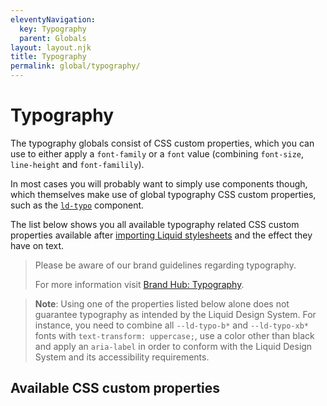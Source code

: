 ```yaml
---
eleventyNavigation:
  key: Typography
  parent: Globals
layout: layout.njk
title: Typography
permalink: global/typography/
---
```


# Typography

The typography globals consist of CSS custom properties, which you can use to either apply a `font-family` or a `font` value (combining `font-size`, `line-height` and `font-familily`).

In most cases you will probably want to simply use components though, which themselves make use of global typography CSS custom properties, such as the [`ld-typo`](components/ld-typo/) component.

The list below shows you all available typography related CSS custom properties available after [importing Liquid stylesheets](introduction/getting-started/#import-stylesheets) and the effect they have on text.

> Please be aware of our brand guidelines regarding typography.
> 
> For more information visit [Brand Hub: Typography](https://brand-hub.merckgroup.com/en/design-basics/typography.html).

> **Note**: Using one of the properties listed below alone does not guarantee typography as intended by the Liquid Design System. For instance, you need to combine all `--ld-typo-b*` and `--ld-typo-xb*` fonts with `text-transform: uppercase;`, use a color other than black and apply an `aria-label` in order to conform with the Liquid Design System and its accessibility requirements.

## Available CSS custom properties

<docs-typography var="--ld-font-body" prop="font-family" val="Lato, Helvetica, Arial, sans-serif"></docs-typography>
<docs-typography var="--ld-font-display" prop="font-family" val="MWeb, Helvetica, Arial, sans-serif"></docs-typography>
<docs-typography var="--ld-typo-b1" val="3rem/120% MWeb, Helvetica, Arial, sans-serif"></docs-typography>
<docs-typography var="--ld-typo-b2" val="2.5rem/120% MWeb, Helvetica, Arial, sans-serif"></docs-typography>
<docs-typography var="--ld-typo-b3" val="2.25rem/120% MWeb, Helvetica, Arial, sans-serif"></docs-typography>
<docs-typography var="--ld-typo-b4" val="2rem/120% MWeb, Helvetica, Arial, sans-serif"></docs-typography>
<docs-typography var="--ld-typo-b5" val="1.625rem/120% MWeb, Helvetica, Arial, sans-serif"></docs-typography>
<docs-typography var="--ld-typo-b6" val="1.375rem/120% MWeb, Helvetica, Arial, sans-serif"></docs-typography>
<docs-typography var="--ld-typo-h1" val="700 2rem/140% Lato, Helvetica, Arial, sans-serif"></docs-typography>
<docs-typography var="--ld-typo-h2" val="700 1.625rem/140% Lato, Helvetica, Arial, sans-serif"></docs-typography>
<docs-typography var="--ld-typo-h3" val="700 1.375rem/140% Lato, Helvetica, Arial, sans-serif"></docs-typography>
<docs-typography var="--ld-typo-h4" val="700 1.125rem/140% Lato, Helvetica, Arial, sans-serif"></docs-typography>
<docs-typography var="--ld-typo-h5" val="700 1rem/140% Lato, Helvetica, Arial, sans-serif"></docs-typography>
<docs-typography var="--ld-typo-h6" val="700 0.875rem/140% Lato, Helvetica, Arial, sans-serif"></docs-typography>
<docs-typography var="--ld-typo-xb1" val="5.75rem/120% MWeb, Helvetica, Arial, sans-serif"></docs-typography>
<docs-typography var="--ld-typo-xb2" val="4.5rem/120% MWeb, Helvetica, Arial, sans-serif"></docs-typography>
<docs-typography var="--ld-typo-xb3" val="4rem/120% MWeb, Helvetica, Arial, sans-serif"></docs-typography>
<docs-typography var="--ld-typo-xh1" val="700 5.75rem/120% Lato, Helvetica, Arial, sans-serif"></docs-typography>
<docs-typography var="--ld-typo-xh2" val="700 4.5rem/120% Lato, Helvetica, Arial, sans-serif"></docs-typography>
<docs-typography var="--ld-typo-xh3" val="700 4rem/120% Lato, Helvetica, Arial, sans-serif"></docs-typography>
<docs-typography var="--ld-typo-xh4" val="700 3rem/120% Lato, Helvetica, Arial, sans-serif"></docs-typography>
<docs-typography var="--ld-typo-xh5" val="700 2.5rem/120% Lato, Helvetica, Arial, sans-serif"></docs-typography>
<docs-typography var="--ld-typo-xh6" val="700 2.25rem/120% Lato, Helvetica, Arial, sans-serif"></docs-typography>
<docs-typography var="--ld-typo-body-l" val="1.125rem/160% Lato, Helvetica, Arial, sans-serif"></docs-typography>
<docs-typography var="--ld-typo-body-m" val="1rem/160% Lato, Helvetica, Arial, sans-serif"></docs-typography>
<docs-typography var="--ld-typo-body-s" val="0.875rem/176% Lato, Helvetica, Arial, sans-serif"></docs-typography>
<docs-typography var="--ld-typo-body-xl" val="1.375rem/160% Lato, Helvetica, Arial, sans-serif"></docs-typography>
<docs-typography var="--ld-typo-body-xs" val="0.75rem/180% Lato, Helvetica, Arial, sans-serif"></docs-typography>
<docs-typography var="--ld-typo-cap-l" val="700 1.25rem/140% Lato, Helvetica, Arial, sans-serif"></docs-typography>
<docs-typography var="--ld-typo-cap-m" val="700 0.875rem/140% Lato, Helvetica, Arial, sans-serif"></docs-typography>
<docs-typography var="--ld-typo-label-m" val="1rem/140% Lato, Helvetica, Arial, sans-serif"></docs-typography>
<docs-typography var="--ld-typo-label-s" val="700 0.875rem/140% Lato, Helvetica, Arial, sans-serif"></docs-typography>
